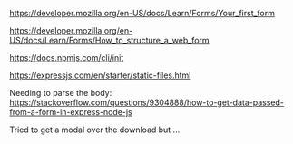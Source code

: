 https://developer.mozilla.org/en-US/docs/Learn/Forms/Your_first_form

https://developer.mozilla.org/en-US/docs/Learn/Forms/How_to_structure_a_web_form

https://docs.npmjs.com/cli/init

https://expressjs.com/en/starter/static-files.html

Needing to parse the body:
https://stackoverflow.com/questions/9304888/how-to-get-data-passed-from-a-form-in-express-node-js

Tried to get a modal over the download but ...

